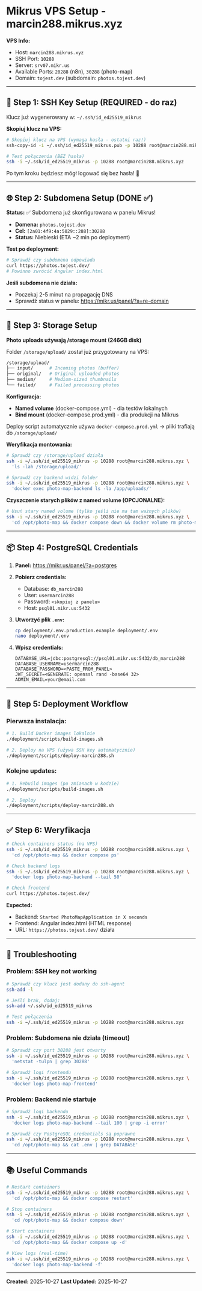 # Mikrus VPS Setup - marcin288.mikrus.xyz

**VPS Info:**
- Host: `marcin288.mikrus.xyz`
- SSH Port: `10288`
- Server: `srv07.mikr.us`
- Available Ports: `20288` (n8n), `30288` (photo-map)
- Domain: `tojest.dev` (subdomain: `photos.tojest.dev`)

---

## 🔑 Step 1: SSH Key Setup (REQUIRED - do raz)

Klucz już wygenerowany w: `~/.ssh/id_ed25519_mikrus`

**Skopiuj klucz na VPS:**

```bash
# Skopiuj klucz na VPS (wymaga hasła - ostatni raz!)
ssh-copy-id -i ~/.ssh/id_ed25519_mikrus.pub -p 10288 root@marcin288.mikrus.xyz

# Test połączenia (BEZ hasła)
ssh -i ~/.ssh/id_ed25519_mikrus -p 10288 root@marcin288.mikrus.xyz
```

Po tym kroku będziesz mógł logować się bez hasła! 🎉

---

## 🌐 Step 2: Subdomena Setup (DONE ✅)

**Status:** ✅ Subdomena już skonfigurowana w panelu Mikrus!

- **Domena:** `photos.tojest.dev`
- **Cel:** `[2a01:4f9:4a:5029::288]:30288`
- **Status:** Niebieski (ETA ~2 min po deployment)

**Test po deployment:**
```bash
# Sprawdź czy subdomena odpowiada
curl https://photos.tojest.dev/
# Powinno zwrócić Angular index.html
```

**Jeśli subdomena nie działa:**
- Poczekaj 2-5 minut na propagację DNS
- Sprawdź status w panelu: https://mikr.us/panel/?a=re-domain

---

## 💾 Step 3: Storage Setup

**Photo uploads używają /storage mount (246GB disk)**

Folder `/storage/upload/` został już przygotowany na VPS:

```bash
/storage/upload/
├── input/      # Incoming photos (buffer)
├── original/   # Original uploaded photos
├── medium/     # Medium-sized thumbnails
└── failed/     # Failed processing photos
```

**Konfiguracja:**
- **Named volume** (docker-compose.yml) - dla testów lokalnych
- **Bind mount** (docker-compose.prod.yml) - dla produkcji na Mikrus

Deploy script automatycznie używa `docker-compose.prod.yml` → pliki trafiają do `/storage/upload/`

**Weryfikacja montowania:**
```bash
# Sprawdź czy /storage/upload działa
ssh -i ~/.ssh/id_ed25519_mikrus -p 10288 root@marcin288.mikrus.xyz \
  'ls -lah /storage/upload/'

# Sprawdź czy backend widzi folder
ssh -i ~/.ssh/id_ed25519_mikrus -p 10288 root@marcin288.mikrus.xyz \
  'docker exec photo-map-backend ls -la /app/uploads/'
```

**Czyszczenie starych plików z named volume (OPCJONALNE):**
```bash
# Usuń stary named volume (tylko jeśli nie ma tam ważnych plików)
ssh -i ~/.ssh/id_ed25519_mikrus -p 10288 root@marcin288.mikrus.xyz \
  'cd /opt/photo-map && docker compose down && docker volume rm photo-map_photo-map-uploads'
```

---

## 📦 Step 4: PostgreSQL Credentials

1. **Panel:** https://mikr.us/panel/?a=postgres
2. **Pobierz credentials:**
   - Database: `db_marcin288`
   - User: `usermarcin288`
   - Password: `<skopiuj z panelu>`
   - Host: `psql01.mikr.us:5432`

3. **Utworzyć plik `.env`:**
   ```bash
   cp deployment/.env.production.example deployment/.env
   nano deployment/.env
   ```

4. **Wpisz credentials:**
   ```env
   DATABASE_URL=jdbc:postgresql://psql01.mikr.us:5432/db_marcin288
   DATABASE_USERNAME=usermarcin288
   DATABASE_PASSWORD=<PASTE_FROM_PANEL>
   JWT_SECRET=<GENERATE: openssl rand -base64 32>
   ADMIN_EMAIL=your@email.com
   ```

---

## 🚀 Step 5: Deployment Workflow

### Pierwsza instalacja:

```bash
# 1. Build Docker images lokalnie
./deployment/scripts/build-images.sh

# 2. Deploy na VPS (używa SSH key automatycznie)
./deployment/scripts/deploy-marcin288.sh
```

### Kolejne updates:

```bash
# 1. Rebuild images (po zmianach w kodzie)
./deployment/scripts/build-images.sh

# 2. Deploy
./deployment/scripts/deploy-marcin288.sh
```

---

## ✅ Step 6: Weryfikacja

```bash
# Check containers status (na VPS)
ssh -i ~/.ssh/id_ed25519_mikrus -p 10288 root@marcin288.mikrus.xyz \
  'cd /opt/photo-map && docker compose ps'

# Check backend logs
ssh -i ~/.ssh/id_ed25519_mikrus -p 10288 root@marcin288.mikrus.xyz \
  'docker logs photo-map-backend --tail 50'

# Check frontend
curl https://photos.tojest.dev/
```

**Expected:**
- Backend: `Started PhotoMapApplication in X seconds`
- Frontend: Angular index.html (HTML response)
- URL: `https://photos.tojest.dev/` działa

---

## 🔧 Troubleshooting

### Problem: SSH key not working

```bash
# Sprawdź czy klucz jest dodany do ssh-agent
ssh-add -l

# Jeśli brak, dodaj:
ssh-add ~/.ssh/id_ed25519_mikrus

# Test połączenia
ssh -i ~/.ssh/id_ed25519_mikrus -p 10288 root@marcin288.mikrus.xyz
```

### Problem: Subdomena nie działa (timeout)

```bash
# Sprawdź czy port 30288 jest otwarty
ssh -i ~/.ssh/id_ed25519_mikrus -p 10288 root@marcin288.mikrus.xyz \
  'netstat -tulpn | grep 30288'

# Sprawdź logi frontendu
ssh -i ~/.ssh/id_ed25519_mikrus -p 10288 root@marcin288.mikrus.xyz \
  'docker logs photo-map-frontend'
```

### Problem: Backend nie startuje

```bash
# Sprawdź logi backendu
ssh -i ~/.ssh/id_ed25519_mikrus -p 10288 root@marcin288.mikrus.xyz \
  'docker logs photo-map-backend --tail 100 | grep -i error'

# Sprawdź czy PostgreSQL credentials są poprawne
ssh -i ~/.ssh/id_ed25519_mikrus -p 10288 root@marcin288.mikrus.xyz \
  'cd /opt/photo-map && cat .env | grep DATABASE'
```

---

## 📚 Useful Commands

```bash
# Restart containers
ssh -i ~/.ssh/id_ed25519_mikrus -p 10288 root@marcin288.mikrus.xyz \
  'cd /opt/photo-map && docker compose restart'

# Stop containers
ssh -i ~/.ssh/id_ed25519_mikrus -p 10288 root@marcin288.mikrus.xyz \
  'cd /opt/photo-map && docker compose down'

# Start containers
ssh -i ~/.ssh/id_ed25519_mikrus -p 10288 root@marcin288.mikrus.xyz \
  'cd /opt/photo-map && docker compose up -d'

# View logs (real-time)
ssh -i ~/.ssh/id_ed25519_mikrus -p 10288 root@marcin288.mikrus.xyz \
  'docker logs photo-map-backend -f'
```

---

**Created:** 2025-10-27
**Last Updated:** 2025-10-27

